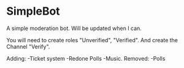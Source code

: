 # SimpleBot
A simple moderation bot. Will be updated when I can.

You will need to create roles "Unverified", "Verified". And create the Channel "Verify".

Adding: 
-Ticket system
-Redone Polls
-Music.
Removed: 
-Polls
